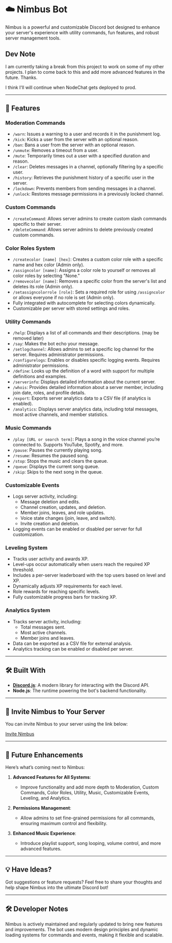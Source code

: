 # ☁️ Nimbus Bot

Nimbus is a powerful and customizable Discord bot designed to enhance your server's experience with utility commands, fun features, and robust server management tools.

## Dev Note

I am currently taking a break from this project to work on some of my other projects. I plan to come back to this and add more advanced features in the future. Thanks.

I think I'll will continue when NodeChat gets deployed to prod.

---

## 🌟 Features

### **Moderation Commands**
- `/warn`: Issues a warning to a user and records it in the punishment log.
- `/kick`: Kicks a user from the server with an optional reason.
- `/ban`: Bans a user from the server with an optional reason.
- `/unmute`: Removes a timeout from a user.
- `/mute`: Temporarily times out a user with a specified duration and reason.
- `/clear`: Deletes messages in a channel, optionally filtering by a specific user.
- `/history`: Retrieves the punishment history of a specific user in the server.
- `/lockdown`: Prevents members from sending messages in a channel.
- `/unlock`: Restores message permissions in a previously locked channel.

### **Custom Commands**
- `/createCommand`: Allows server admins to create custom slash commands specific to their server.
- `/deleteCommand`: Allows server admins to delete previously created custom commands.

### **Color Roles System**
- `/createcolor [name] [hex]`: Creates a custom color role with a specific name and hex color (Admin only).
- `/assigncolor [name]`: Assigns a color role to yourself or removes all color roles by selecting "None."
- `/removecolor [name]`: Removes a specific color from the server's list and deletes its role (Admin only).
- `/setassigncolorrole [role]`: Sets a required role for using `/assigncolor` or allows everyone if no role is set (Admin only).
- Fully integrated with autocomplete for selecting colors dynamically.
- Customizable per server with stored settings and roles.

### **Utility Commands**
- `/help`: Displays a list of all commands and their descriptions. (may be removed later)
- `/say`: Makes the bot echo your message.
- `/setlogchannel`: Allows admins to set a specific log channel for the server. Requires administrator permissions.
- `/configurelogs`: Enables or disables specific logging events. Requires administrator permissions.
- `/define`: Looks up the definition of a word with support for multiple definitions and examples.
- `/serverinfo`: Displays detailed information about the current server.
- `/whois`: Provides detailed information about a server member, including join date, roles, and profile details.
- `/export`: Exports server analytics data to a CSV file (if analytics is enabled).
- `/analytics`: Displays server analytics data, including total messages, most active channels, and member statistics.

### **Music Commands**
- `/play [URL or search term]`: Plays a song in the voice channel you’re connected to. Supports YouTube, Spotify, and more.
- `/pause`: Pauses the currently playing song.
- `/resume`: Resumes the paused song.
- `/stop`: Stops the music and clears the queue.
- `/queue`: Displays the current song queue.
- `/skip`: Skips to the next song in the queue.

### **Customizable Events**
- Logs server activity, including:
  - Message deletion and edits.
  - Channel creation, updates, and deletion.
  - Member joins, leaves, and role updates.
  - Voice state changes (join, leave, and switch).
  - Invite creation and deletion.
- Logging events can be enabled or disabled per server for full customization.

### **Leveling System**
- Tracks user activity and awards XP.
- Level-ups occur automatically when users reach the required XP threshold.
- Includes a per-server leaderboard with the top users based on level and XP.
- Dynamically adjusts XP requirements for each level.
- Role rewards for reaching specific levels.
- Fully customizable progress bars for tracking XP.

### **Analytics System**
- Tracks server activity, including:
  - Total messages sent.
  - Most active channels.
  - Member joins and leaves.
- Data can be exported as a CSV file for external analysis.
- Analytics tracking can be enabled or disabled per server.

---

## 🛠️ Built With

- **[Discord.js](https://discord.js.org/)**: A modern library for interacting with the Discord API.
- **Node.js**: The runtime powering the bot's backend functionality.

---

## 🤝 Invite Nimbus to Your Server

You can invite Nimbus to your server using the link below:

[Invite Nimbus](https://discord.com/oauth2/authorize?client_id=1316495186343231611&permissions=8&integration_type=0&scope=applications.commands+bot)

---

## 🚀 Future Enhancements

Here’s what’s coming next to Nimbus:

1. **Advanced Features for All Systems**:
   - Improve functionality and add more depth to Moderation, Custom Commands, Color Roles, Utility, Music, Customizable Events, Leveling, and Analytics.

2. **Permissions Management**:
   - Allow admins to set fine-grained permissions for all commands, ensuring maximum control and flexibility.

3. **Enhanced Music Experience**:
   - Introduce playlist support, song looping, volume control, and more advanced features.

---

## 💡 Have Ideas?

Got suggestions or feature requests? Feel free to share your thoughts and help shape Nimbus into the ultimate Discord bot!

---

## 🛠️ Developer Notes

Nimbus is actively maintained and regularly updated to bring new features and improvements. The bot uses modern design principles and dynamic loading systems for commands and events, making it flexible and scalable.
